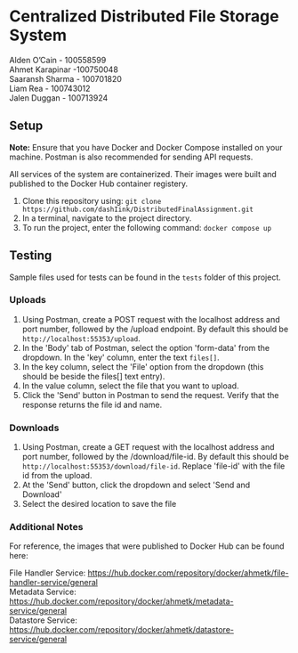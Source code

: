 # Centralized Distributed File Storage System

Alden O’Cain - 100558599  
Ahmet Karapinar -100750048  
Saaransh Sharma - 100701820  
Liam Rea - 100743012  
Jalen Duggan - 100713924  

## Setup

__Note:__ Ensure that you have Docker and Docker Compose installed on your machine. Postman is also recommended for sending API requests.

All services of the system are containerized. Their images were built and published to the Docker Hub container registery.

1. Clone this repository using: `git clone https://github.com/dashIink/DistributedFinalAssignment.git`
2. In a terminal, navigate to the project directory.
3. To run the project, enter the following command: `docker compose up`

## Testing

Sample files used for tests can be found in the `tests` folder of this project.

### Uploads

1. Using Postman, create a POST request with the localhost address and port number, followed by the /upload endpoint. By default this should be `http://localhost:55353/upload`.
2. In the 'Body' tab of Postman, select the option 'form-data' from the dropdown. In the 'key' column, enter the text `files[]`. 
3. In the key column, select the 'File' option from the dropdown (this should be beside the files[] text entry).
4. In the value column, select the file that you want to upload.
5. Click the 'Send' button in Postman to send the request. Verify that the response returns the file id and name.

### Downloads

1. Using Postman, create a GET request with the localhost address and port number, followed by the /download/file-id. By default this should be `http://localhost:55353/download/file-id`. Replace 'file-id' with the file id from the upload.
2. At the 'Send' button, click the dropdown and select 'Send and Download'
3. Select the desired location to save the file

### Additional Notes

For reference, the images that were published to Docker Hub can be found here:

File Handler Service: https://hub.docker.com/repository/docker/ahmetk/file-handler-service/general  
Metadata Service: https://hub.docker.com/repository/docker/ahmetk/metadata-service/general  
Datastore Service: https://hub.docker.com/repository/docker/ahmetk/datastore-service/general



